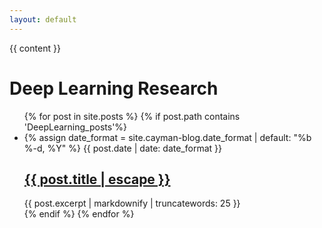 ```yaml
---
layout: default
---
```


<div>

  {{ content }}

  <h1>Deep Learning Research</h1>
  <ul class="post-list">
    {% for post in site.posts %}
      {% if post.path contains 'DeepLearning_posts'%}
        <li>
          {% assign date_format = site.cayman-blog.date_format | default: "%b %-d, %Y" %}
          <span class="post-meta">{{ post.date | date: date_format }}</span>
          <h2>
            <a class="post-link" href="{{ post.url | absolute_url }}" title="{{ post.title }}">{{ post.title | escape }}</a>
          </h2>
          <!-- Uncomment the below line to add preview of blog -->
          {{ post.excerpt | markdownify | truncatewords: 25 }}
        </li>
      {% endif %}
    {% endfor %}
  </ul>

</div>
